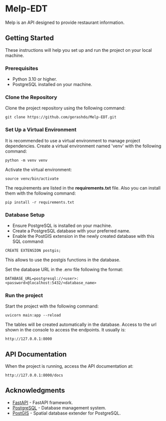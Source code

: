 # Melp-EDT

Melp is an API designed to provide restaurant information.

## Getting Started

These instructions will help you set up and run the project on your local machine.

### Prerequisites

- Python 3.10 or higher.
- PostgreSQL installed on your machine.

### Clone the Repository

Clone the project repository using the following command:
```
git clone https://github.com/gerashdo/Melp-EDT.git
```

### Set Up a Virtual Environment
It is recommended to use a virtual environment to manage project dependencies. Create a virtual environment named 'venv' with the following command:

```
python -m venv venv
```

Activate the virtual environment:
```
source venv/bin/activate
```

The requirements are listed in the **requirements.txt** file. Also you can install them with the following command:
```
pip install -r requirements.txt
```

### Database Setup
- Ensure PostgreSQL is installed on your machine.
- Create a PostgreSQL database with your preferred name.
- Enable the PostGIS extension in the newly created database with this SQL command:

```
CREATE EXTENSION postgis;
```
This allows to use the postgis functions in the database.


Set the database URL in the .env file following the format:

```
DATABASE_URL=postgresql://<user>:<password>@localhost:5432/<database_name>
```

### Run the project
Start the project with the following command:
```
uvicorn main:app --reload
```
The tables will be created automatically in the database.
Access to the url shown in the console to access the endpoints. It usually is:
```
http://127.0.0.1:8000
```

## API Documentation
When the project is running, access the API documentation at:
```
http://127.0.0.1:8000/docs
```

## Acknowledgments

- [FastAPI](https://fastapi.tiangolo.com/) - FastAPI framework.
- [PostgreSQL](https://www.postgresql.org/) - Database management system.
- [PostGIS](https://postgis.net/) - Spatial database extender for PostgreSQL.
